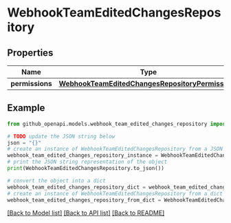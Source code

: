 # WebhookTeamEditedChangesRepository


## Properties

Name | Type | Description | Notes
------------ | ------------- | ------------- | -------------
**permissions** | [**WebhookTeamEditedChangesRepositoryPermissions**](WebhookTeamEditedChangesRepositoryPermissions.md) |  | 

## Example

```python
from github_openapi.models.webhook_team_edited_changes_repository import WebhookTeamEditedChangesRepository

# TODO update the JSON string below
json = "{}"
# create an instance of WebhookTeamEditedChangesRepository from a JSON string
webhook_team_edited_changes_repository_instance = WebhookTeamEditedChangesRepository.from_json(json)
# print the JSON string representation of the object
print(WebhookTeamEditedChangesRepository.to_json())

# convert the object into a dict
webhook_team_edited_changes_repository_dict = webhook_team_edited_changes_repository_instance.to_dict()
# create an instance of WebhookTeamEditedChangesRepository from a dict
webhook_team_edited_changes_repository_from_dict = WebhookTeamEditedChangesRepository.from_dict(webhook_team_edited_changes_repository_dict)
```
[[Back to Model list]](../README.md#documentation-for-models) [[Back to API list]](../README.md#documentation-for-api-endpoints) [[Back to README]](../README.md)


